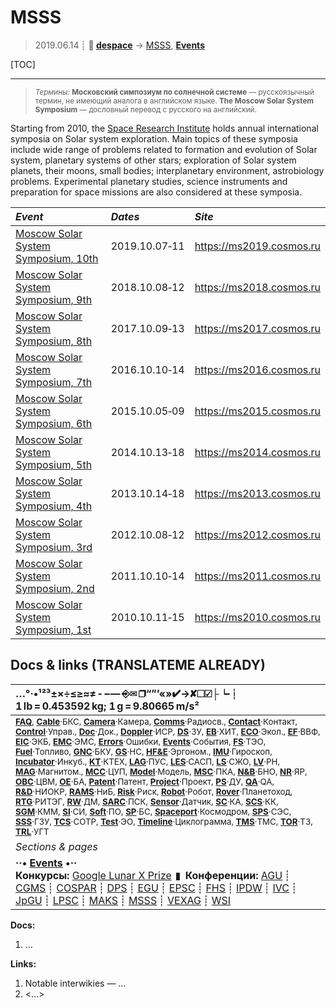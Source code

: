 # MSSS
> 2019.06.14 ┊ **🚀 [despace](index.md)** → [MSSS](msss.md), **[Events](event.md)**

[TOC]

---

> <small>*Термины:* **Московский симпозиум по солнечной системе** — русскоязычный термин, не имеющий аналога в английском языке. **The Moscow Solar System Symposium** — дословный перевод с русского на английский.</small>

Starting from 2010, the [Space Research Institute](03_iki_ras.md) holds annual international symposia on Solar system exploration. Main topics of these symposia include wide range of problems related to formation and evolution of Solar system, planetary systems of other stars; exploration of Solar system planets, their moons, small bodies; interplanetary environment, astrobiology problems. Experimental planetary studies, science instruments and preparation for space missions are also considered at these symposia.

|*Event*|*Dates*|*Site*|
|:--|:--|:--|
| [Moscow Solar System Symposium, 10th](msss_10.md) | 2019.10.07‑11 | <https://ms2019.cosmos.ru> |
| [Moscow Solar System Symposium, 9th](msss_9.md) | 2018.10.08‑12 | <https://ms2018.cosmos.ru> |
| [Moscow Solar System Symposium, 8th](msss_8.md) | 2017.10.09‑13 | <https://ms2017.cosmos.ru> |
| [Moscow Solar System Symposium, 7th](msss_7.md) | 2016.10.10‑14 | <https://ms2016.cosmos.ru> |
| [Moscow Solar System Symposium, 6th](msss_6.md) | 2015.10.05‑09 | <https://ms2015.cosmos.ru> |
| [Moscow Solar System Symposium, 5th](msss_5.md) | 2014.10.13‑18 | <https://ms2014.cosmos.ru> |
| [Moscow Solar System Symposium, 4th](msss_4.md) | 2013.10.14‑18 | <https://ms2013.cosmos.ru> |
| [Moscow Solar System Symposium, 3rd](msss_3.md) | 2012.10.08‑12 | <https://ms2012.cosmos.ru> |
| [Moscow Solar System Symposium, 2nd](msss_2.md) | 2011.10.10‑14 | <https://ms2011.cosmos.ru> |
| [Moscow Solar System Symposium, 1st](msss_1.md) | 2010.10.11‑15 | <https://ms2010.cosmos.ru> |



<p style="page-break-after:always"> </p>

## Docs & links (TRANSLATEME ALREADY)
|…°·•¹²³±×÷≤≥≈≠ ‑ −— ⎆✉ ❐“”’«»✔→✘☐☑├┕┆ 1 lb = 0.453592 kg; 1 g = 9.80665 m/s²|
|:--|
|<small>**[FAQ](faq.md)**, **[Cable](cable.md)**·БКС, **[Camera](camera.md)**·Камера, **[Comms](comms.md)**·Радиосв., **[Contact](contact.md)**·Контакт, **[Control](control.md)**·Управ., **[Doc](doc.md)**·Док., **[Doppler](doppler.md)**·ИСР, **[DS](ds.md)**·ЗУ, **[EB](eb.md)**·ХИТ, **[ECO](ecology.md)**·Экол., **[EF](ef.md)**·ВВФ, **[ElC](elc.md)**·ЭКБ, **[EMC](emc.md)**·ЭМС, **[Errors](error.md)**·Ошибки, **[Events](event.md)**·События, **[FS](fs.md)**·ТЭО, **[Fuel](fuel.md)**·Топливо, **[GNC](gnc.md)**·БКУ, **[GS](scs.md)**·НС, **[HF&E](hfe.md)**·Эргоном., **[IMU](imu.md)**·Гироскоп, **[Incubator](incubator.md)**·Инкуб., **[KT](kt.md)**·КТЕХ, **[LAG](lag.md)**·ПУC, **[LES](les.md)**·САСП, **[LS](ls.md)**·СЖО, **[LV](lv.md)**·РН, **[MAG](mag.md)**·Магнитом., **[MCC](mcc.md)**·ЦУП, **[Model](model.md)**·Модель, **[MSC](sc.md)**·ПКА, **[N&B](nnb.md)**·БНО, **[NR](nr.md)**·ЯР, **[OBC](obc.md)**·ЦВМ, **[OE](oe.md)**·БА, **[Patent](патент.md)**·Патент, **[Project](project.md)**·Проект, **[PS](ps.md)**·ДУ, **[QA](quality.md)**·QA, **[R&D](rnd.md)**·НИОКР, **[RAMS](rams.md)**·НиБ, **[Risk](risk.md)**·Риск, **[Robot](robotics.md)**·Робот, **[Rover](rover.md)**·Планетоход, **[RTG](rtg.md)**·РИТЭГ, **[RW](rw.md)**·ДМ, **[SARC](sarc.md)**·ПСК, **[Sensor](sensor.md)**·Датчик, **[SC](sc.md)**·КА, **[SCS](scs.md)**·КК, **[SGM](sgm.md)**·КММ, **[SI](si.md)**·СИ, **[Soft](soft.md)**·ПО, **[SP](sp.md)**·БС, **[Spaceport](spaceport.md)**·Космодром, **[SPS](sps.md)**·СЭС, **[SSS](sss.md)**·ГЗУ, **[TCS](tcs.md)**·СОТР, **[Test](test.md)**·ЭО, **[Timeline](timeline.md)**·Циклограмма, **[TMS](tms.md)**·ТМС, **[TOR](tor.md)**·ТЗ, **[TRL](trl.md)**·УГТ</small>|
|*Sections & pages*|
|**··• [Events](event.md) •··**<br> **Конкурсы:** [Google Lunar X Prize](google_lunar_x_prize.md)  ▮  **Конференции:** [AGU](agu.md) ┊ [CGMS](cgms.md) ┊ [COSPAR](cospar.md) ┊ [DPS](dps.md) ┊ [EGU](egu.md) ┊ [EPSC](epsc.md) ┊ [FHS](fhs.md) ┊ [IPDW](ipdw.md) ┊ [IVC](ivc.md) ┊ [JpGU](jpgu.md) ┊ [LPSC](lpsc.md) ┊ [MAKS](maks.md) ┊ [MSSS](msss.md) ┊ [VEXAG](vexag.md) ┊ [WSI](wsi.md) |

**Docs:**

   1. …

**Links:**

   1. Notable interwikies — …
   1. <…>
